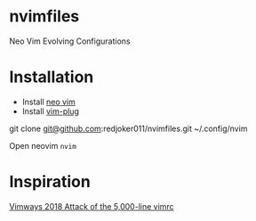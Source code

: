# nvimfiles
Neo Vim Evolving Configurations

# Installation
 - Install [neo vim](https://github.com/neovim/neovim/wiki/Installing-Neovim)
 - Install [vim-plug](https://github.com/neovim/neovim/wiki/Installing-Neovim)

git clone git@github.com:redjoker011/nvimfiles.git ~/.config/nvim

Open neovim `nvim`

# Inspiration
[Vimways 2018 Attack of the 5,000-line vimrc](https://vimways.org/2018/from-vimrc-to-vim)
